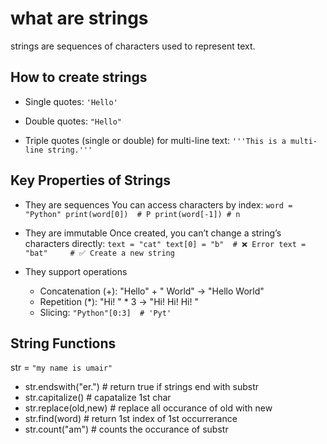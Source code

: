 # what are strings
strings are sequences of characters used to represent text.

## How to create strings
- Single quotes:
`
'Hello'
`

- Double quotes:
`
"Hello"
`

- Triple quotes (single or double) for multi-line text:
`
'''This is a multi-line string.'''
`

## Key Properties of Strings
- They are sequences
You can access characters by index:
`
word = "Python"
print(word[0])  # P
print(word[-1]) # n
`

- They are immutable
Once created, you can’t change a string’s characters directly:
`
text = "cat"
text[0] = "b"  # ❌ Error
text = "bat"     # ✅ Create a new string
`

- They support operations
    - Concatenation (+): "Hello" + " World" → "Hello World"
    - Repetition (*): "Hi! " * 3 → "Hi! Hi! Hi! "
    - Slicing:
    `
    "Python"[0:3]  # 'Pyt'
    `

## String Functions
str = `"my name is umair"`
- str.endswith("er.")       # return true if strings end with substr
- str.capitalize()          # capatalize 1st char
- str.replace(old,new)      # replace all occurance of old with new
- str.find(word)            # return 1st index of 1st occurrerance
- str.count("am")           # counts the occurance of substr